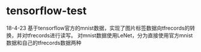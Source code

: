 # tensorflow-test
18-4-23
基于tensorflow官方的mnist数据，实现了图片标签数据向tfrecords的转换，并对tfrecords进行读写。
对mnist数据使用LeNet，分为直接使用官方mnist数据和自己的tfrecords数据两种
